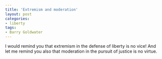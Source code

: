 ```yaml
---
title: 'Extremism and moderation'
layout: post
categories:
- liberty
tags:
- Barry Goldwater
---
```


I would remind you that extremism in the defense of liberty is no vice! And let me remind you also that moderation in the pursuit of justice is no virtue.